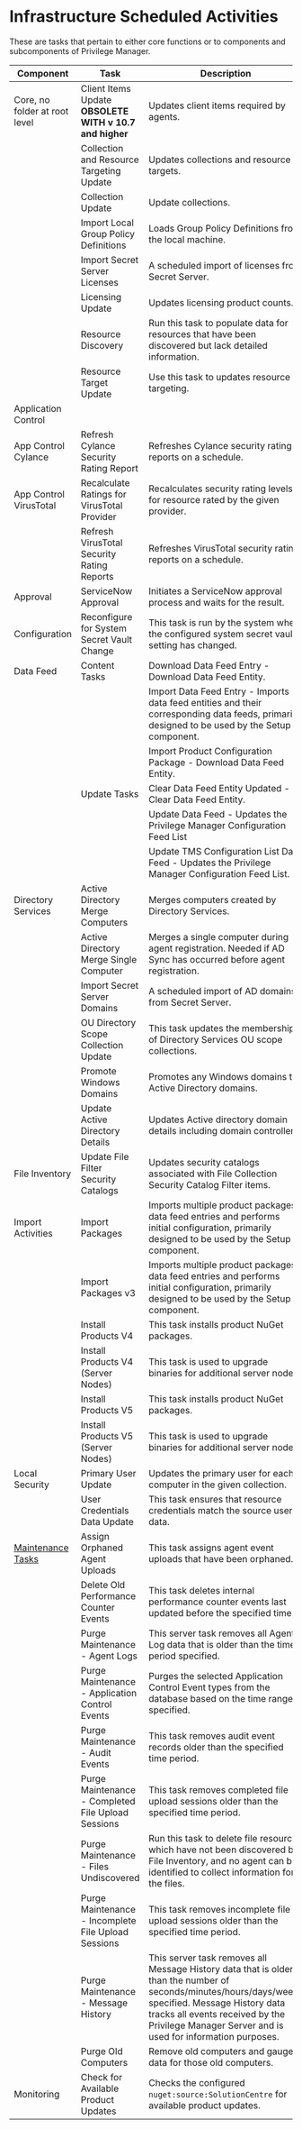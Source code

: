 [title]: # (Infrastructure Scheduled Activities)
[tags]: # (default)
[priority]: # (4)
# Infrastructure Scheduled Activities

These are tasks that pertain to either core functions or to components and subcomponents of Privilege Manager.

| Component | Task | Description |
| ----- | ----- | ----- |
| Core, no folder at root level | Client Items Update __OBSOLETE WITH v 10.7 and higher__ | Updates client items required by agents. |
| | Collection and Resource Targeting Update | Updates collections and resource targets. |
| | Collection Update | Update collections. |
| | Import Local Group Policy Definitions | Loads Group Policy Definitions from the local machine. |
| | Import Secret Server Licenses | A scheduled import of licenses from Secret Server. |
| | Licensing Update | Updates licensing product counts. |
| | Resource Discovery | Run this task to populate data for resources that have been discovered but lack detailed information. |
| | Resource Target Update | Use this task to updates resource targeting. |
| Application Control | | |
| App Control Cylance | Refresh Cylance Security Rating Report| Refreshes Cylance security rating reports on a schedule. |
| App Control VirusTotal | Recalculate Ratings for VirusTotal Provider | Recalculates security rating levels for resource rated by the given provider. |
| | Refresh VirusTotal Security Rating Reports | Refreshes VirusTotal security rating reports on a schedule. |
| Approval | ServiceNow Approval | Initiates a ServiceNow approval process and waits for the result. |
| Configuration | Reconfigure for System Secret Vault Change | This task is run by the system when the configured system secret vault setting has changed. |
| Data Feed | Content Tasks | Download Data Feed Entry - Download Data Feed Entity. |
| | | Import Data Feed Entry - Imports data feed entities and their corresponding data feeds, primarily designed to be used by the Setup component. |
| | | Import Product Configuration Package - Download Data Feed Entity. |
| | Update Tasks | Clear Data Feed Entity Updated - Clear Data Feed Entity.|
| | | Update Data Feed - Updates the Privilege Manager Configuration Feed List|
| | | Update TMS Configuration List Data Feed - Updates the Privilege Manager Configuration Feed List. |
| Directory Services | Active Directory Merge Computers | Merges computers created by Directory Services. |
| | Active Directory Merge Single Computer | Merges a single computer during agent registration. Needed if AD Sync has occurred before agent registration. |
| | Import Secret Server Domains | A scheduled import of AD domains from Secret Server. |
| | OU Directory Scope Collection Update | This task updates the membership of Directory Services OU scope collections. |
| | Promote Windows Domains | Promotes any Windows domains to Active Directory domains. |
| | Update Active Directory Details | Updates Active directory domain details including domain controllers. |
| File Inventory | Update File Filter Security Catalogs | Updates security catalogs associated with File Collection Security Catalog Filter items. |
| Import Activities | Import Packages | Imports multiple product packages, data feed entries and performs initial configuration, primarily designed to be used by the Setup component. |
| | Import Packages v3 | Imports multiple product packages, data feed entries and performs initial configuration, primarily designed to be used by the Setup component. |
| | Install Products V4 | This task installs product NuGet packages. |
| | Install Products V4 (Server Nodes) | This task is used to upgrade binaries for additional server nodes. |
| | Install Products V5 | This task installs product NuGet packages. |
| | Install Products V5 (Server Nodes) | This task is used to upgrade binaries for additional server nodes. |
| Local Security | Primary User Update | Updates the primary user for each computer in the given collection. |
| | User Credentials Data Update | This task ensures that resource credentials match the source user data. |
| [Maintenance Tasks](../maintenance.md) | Assign Orphaned Agent Uploads | This task assigns agent event uploads that have been orphaned. |
| | Delete Old Performance Counter Events | This task deletes internal performance counter events last updated before the specified time. |
| | Purge Maintenance - Agent Logs | This server task removes all Agent Log data that is older than the time period specified. |
| | Purge Maintenance - Application Control Events | Purges the selected Application Control Event types from the database based on the time range specified. |
| | Purge Maintenance - Audit Events | This task removes audit event records older than the specified time period. |
| | Purge Maintenance - Completed File Upload Sessions | This task removes completed file upload sessions older than the specified time period.|
| | Purge Maintenance - Files Undiscovered | Run this task to delete file resources which have not been discovered by File Inventory, and no agent can be identified to collect information for the files. |
| | Purge Maintenance - Incomplete File Upload Sessions | This task removes incomplete file upload sessions older than the specified time period. |
| | Purge Maintenance - Message History | This server task removes all Message History data that is older than the number of seconds/minutes/hours/days/weeks specified. Message History data tracks all events received by the Privilege Manager Server and is used for information purposes. |
| | Purge Old Computers | Remove old computers and gauge data for those old computers. |
| Monitoring | Check for Available Product Updates | Checks the configured `nuget:source:SolutionCentre` for available product updates. |